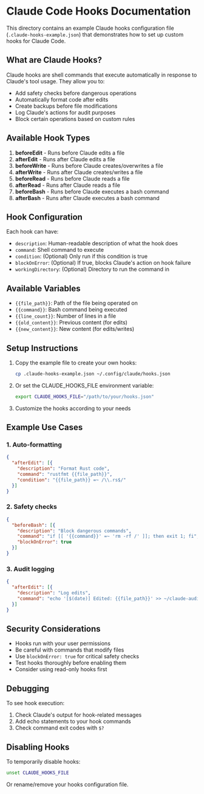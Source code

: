 # Claude Code Hooks Documentation

This directory contains an example Claude hooks configuration file (`.claude-hooks-example.json`) that demonstrates how to set up custom hooks for Claude Code.

## What are Claude Hooks?

Claude hooks are shell commands that execute automatically in response to Claude's tool usage. They allow you to:
- Add safety checks before dangerous operations
- Automatically format code after edits
- Create backups before file modifications
- Log Claude's actions for audit purposes
- Block certain operations based on custom rules

## Available Hook Types

1. **beforeEdit** - Runs before Claude edits a file
2. **afterEdit** - Runs after Claude edits a file
3. **beforeWrite** - Runs before Claude creates/overwrites a file
4. **afterWrite** - Runs after Claude creates/writes a file
5. **beforeRead** - Runs before Claude reads a file
6. **afterRead** - Runs after Claude reads a file
7. **beforeBash** - Runs before Claude executes a bash command
8. **afterBash** - Runs after Claude executes a bash command

## Hook Configuration

Each hook can have:
- `description`: Human-readable description of what the hook does
- `command`: Shell command to execute
- `condition`: (Optional) Only run if this condition is true
- `blockOnError`: (Optional) If true, blocks Claude's action on hook failure
- `workingDirectory`: (Optional) Directory to run the command in

## Available Variables

- `{{file_path}}`: Path of the file being operated on
- `{{command}}`: Bash command being executed
- `{{line_count}}`: Number of lines in a file
- `{{old_content}}`: Previous content (for edits)
- `{{new_content}}`: New content (for edits/writes)

## Setup Instructions

1. Copy the example file to create your own hooks:
   ```bash
   cp .claude-hooks-example.json ~/.config/claude/hooks.json
   ```

2. Or set the CLAUDE_HOOKS_FILE environment variable:
   ```bash
   export CLAUDE_HOOKS_FILE="/path/to/your/hooks.json"
   ```

3. Customize the hooks according to your needs

## Example Use Cases

### 1. Auto-formatting
```json
{
  "afterEdit": [{
    "description": "Format Rust code",
    "command": "rustfmt {{file_path}}",
    "condition": "{{file_path}} =~ /\\.rs$/"
  }]
}
```

### 2. Safety checks
```json
{
  "beforeBash": [{
    "description": "Block dangerous commands",
    "command": "if [[ '{{command}}' =~ 'rm -rf /' ]]; then exit 1; fi",
    "blockOnError": true
  }]
}
```

### 3. Audit logging
```json
{
  "afterEdit": [{
    "description": "Log edits",
    "command": "echo '[$(date)] Edited: {{file_path}}' >> ~/claude-audit.log"
  }]
}
```

## Security Considerations

- Hooks run with your user permissions
- Be careful with commands that modify files
- Use `blockOnError: true` for critical safety checks
- Test hooks thoroughly before enabling them
- Consider using read-only hooks first

## Debugging

To see hook execution:
1. Check Claude's output for hook-related messages
2. Add echo statements to your hook commands
3. Check command exit codes with `$?`

## Disabling Hooks

To temporarily disable hooks:
```bash
unset CLAUDE_HOOKS_FILE
```

Or rename/remove your hooks configuration file.